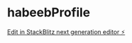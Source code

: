 # habeebProfile

[Edit in StackBlitz next generation editor ⚡️](https://stackblitz.com/~/github.com/habeebbk/habeebProfile)